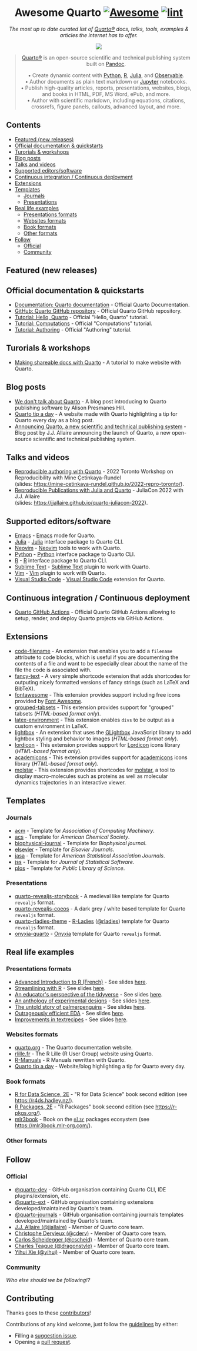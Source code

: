 <div align="center">

<!--lint ignore no-dead-urls-->

# Awesome Quarto [![Awesome](https://awesome.re/badge.svg)](https://awesome.re) [![lint](https://github.com/mcanouil/awesome-quarto/actions/workflows/lint.yaml/badge.svg)](https://github.com/mcanouil/awesome-quarto/actions/workflows/lint.yml) <!-- omit in toc -->

*The most up to date curated list of [Quarto®](https://quarto.org) docs, talks, tools, examples & articles the internet has to offer.*

<a href="https://quarto.org" target="_blank" rel="noopener noreferrer">
  <img src="https://quarto.org/quarto.png" alt-text="Quarto logo with text, which is a filled circle splitted in four with quarto as text on the right in lower case and the trademark symbol in superscrit at the end."/>
</a>

> [Quarto®](https://quarto.org) is an open-source scientific and technical publishing system built on [Pandoc]([Pandoc](https://pandoc.org/)).
>
> • Create dynamic content with [Python](https://quarto.org/docs/computations/python.html), [R](https://quarto.org/docs/computations/r.html), [Julia](https://quarto.org/docs/computations/julia.html), and [Observable](https://quarto.org/docs/computations/ojs.html).  
> • Author documents as plain text markdown or [Jupyter](https://jupyter.org/) notebooks.  
> • Publish high-quality articles, reports, presentations, websites, blogs, and books in HTML, PDF, MS Word, ePub, and more.  
> • Author with scientific markdown, including equations, citations, crossrefs, figure panels, callouts, advanced layout, and more.

</div>

## Contents <!-- omit in toc -->

- [Featured (new releases)](#featured-new-releases)
- [Official documentation & quickstarts](#official-documentation--quickstarts)
- [Turorials & workshops](#turorials--workshops)
- [Blog posts](#blog-posts)
- [Talks and videos](#talks-and-videos)
- [Supported editors/software](#supported-editorssoftware)
- [Continuous integration / Continuous deployment](#continuous-integration--continuous-deployment)
- [Extensions](#extensions)
- [Templates](#templates)
  - [Journals](#journals)
  - [Presentations](#presentations)
- [Real life examples](#real-life-examples)
  - [Presentations formats](#presentations-formats)
  - [Websites formats](#websites-formats)
  - [Book formats](#book-formats)
  - [Other formats](#other-formats)
- [Follow](#follow)
  - [Official](#official)
  - [Community](#community)

## Featured (new releases)

## Official documentation & quickstarts

- [Documentation: Quarto documentation](https://quarto.org/) - Official Quarto Documentation.
- [GitHub: Quarto GitHub repository](https://github.com/quarto-dev) - Official Quarto GitHub repository.
- [Tutorial: Hello, Quarto](https://quarto.org/docs/get-started/hello/) - Official "Hello, Quarto" tutorial.
- [Tutorial: Computations](https://quarto.org/docs/get-started/computations/) - Official "Computations" tutorial.
- [Tutorial: Authoring](https://quarto.org/docs/get-started/authoring/) - Official "Authoring" tutorial.

## Turorials & workshops

- [Making shareable docs with Quarto](https://openscapes.github.io/quarto-website-tutorial/) - A tutorial to make website with Quarto.

## Blog posts

- [We don't talk about Quarto](https://www.apreshill.com/blog/2022-04-we-dont-talk-about-quarto/) - A blog post introducing to Quarto publishing software by Alison Presmanes Hill.
- [Quarto tip a day](https://mine-cetinkaya-rundel.github.io/quarto-tip-a-day/) - A website made with Quarto highlighting a tip for Quarto every day as a blog post.
- [Announcing Quarto, a new scientific and technical publishing system](https://www.rstudio.com/blog/announcing-quarto-a-new-scientific-and-technical-publishing-system/) - Blog post by J.J. Allaire announcing the launch of Quarto, a new open-source scientific and technical publishing system.

## Talks and videos

- [Reproducible authoring with Quarto](https://www.youtube.com/watch?v=6p4vOKS6Xls) - 2022 Toronto Workshop on Reproducibility with Mine Çetinkaya-Rundel  
  (slides: <https://mine-cetinkaya-rundel.github.io/2022-repro-toronto/>).
- [Reproducible Publications with Julia and Quarto](https://www.youtube.com/watch?v=Y1uKNO32H_I) - JuliaCon 2022 with J.J. Allaire  
  (slides: <https://jjallaire.github.io/quarto-juliacon-2022>).

## Supported editors/software

- [Emacs](https://github.com/quarto-dev/quarto-emacs) - [Emacs](https://www.gnu.org/software/emacs/) mode for Quarto.
- [Julia](https://github.com/quarto-dev/quarto-julia) - [Julia](https://julialang.org/) interface package to Quarto CLI.
- [Neovim](https://github.com/quarto-dev/quarto-nvim) - [Neovim](https://neovim.io/) tools to work with Quarto.
- [Python](https://github.com/quarto-dev/quarto-python) - [Python](https://www.python.org/) interface package to Quarto CLI.
- [R](https://github.com/quarto-dev/quarto-r) - [R](https://www.r-project.org/) interface package to Quarto CLI.
- [Sublime Text](https://github.com/quarto-dev/quarto-sublime) - [Sublime Text](https://www.sublimetext.com/) plugin to work with Quarto.
- [Vim](https://github.com/quarto-dev/quarto-vim) - [Vim](https://www.vim.org/) plugin to work with Quarto.
- [Visual Studio Code](https://github.com/quarto-dev/quarto-vscode) - [Visual Studio Code](https://code.visualstudio.com/) extension for Quarto.

## Continuous integration / Continuous deployment

- [Quarto GitHub Actions](https://github.com/quarto-dev/quarto-actions) - Official Quarto GitHub Actions allowing to setup, render, and deploy Quarto projects via GitHub Actions.

## Extensions

- [code-filename](https://github.com/quarto-ext/code-filename) - An extension that enables you to add a `filename` attribute to code blocks, which is useful if you are documenting the contents of a file and want to be especially clear about the name of the file the code is associated with.
- [fancy-text](https://github.com/quarto-ext/fancy-text) - A very simple shortcode extension that adds shortcodes for outputing nicely formatted versions of fancy strings (such as LaTeX and BibTeX).
- [fontawesome](https://github.com/quarto-ext/fontawesome) - This extension provides support including free icons provided by [Font Awesome](https://fontawesome.com).
- [grouped-tabsets](https://github.com/quarto-ext/grouped-tabsets) - This extension provides support for "grouped" tabsets (*HTML-based format only*).
- [latex-environment](https://github.com/quarto-ext/latex-environment) - This extension enables `divs` to be output as a custom environment in LaTeX.
- [lightbox](https://github.com/quarto-ext/lightbox) - An extension that uses the [GLightbox](https://biati-digital.github.io/glightbox/) JavaScript library to add lightbox styling and behavior to images (*HTML-based format only*).
- [lordicon](https://github.com/jmgirard/lordicon) - This extension provides support for
[Lordicon](https://lordicon.com/) icons library (*HTML-based format only*).
- [academicons](https://github.com/schochastics/academicons) - This extension provides support for
[academicons](https://jpswalsh.github.io/academicons/) icons library (*HTML-based format only*).
- [molstar](https://github.com/jmbuhr/quarto-molstar) - This extension provides shortcodes for [molstar](https://github.com/molstar/molstar), a tool to display macro-molecules such as proteins as well as molecular dynamics trajectories in an interactive viewer.

## Templates

### Journals

- [acm](https://github.com/quarto-journals/acm) - Template for *Association of Computing Machinery*.
- [acs](https://github.com/quarto-journals/acs) - Template for *American Chemical Society*.
- [biophysical-journal](https://github.com/quarto-journals/biophysical-journal) - Template for *Biophysical journal*.
- [elsevier](https://github.com/quarto-journals/elsevier) - Template for *Elsevier Journals*.
- [jasa](https://github.com/quarto-journals/jasa) - Template for *American Statistical Association Journals*.
- [jss](https://github.com/quarto-journals/jss) - Template for *Journal of Statistical Software*.
- [plos](https://github.com/quarto-journals/plos) - Template for *Public Library of Science*.

### Presentations

- [quarto-revealjs-storybook](https://github.com/mcanouil/quarto-revealjs-storybook) - A medieval like template for Quarto `revealjs` format.
- [quarto-revealjs-coeos](https://github.com/mcanouil/quarto-revealjs-coeos) - A dark grey / white based template for Quarto `revealjs` format.
- [quarto-rladies-theme](https://github.com/beatrizmilz/quarto-rladies-theme) - [R-Ladies](https://rladies.org/) ([\@rladies](https://github.com/rladies)) template for Quarto `revealjs` format.
- [onyxia-quarto](https://github.com/RLesur/onyxia-quarto) - [Onyxia](https://github.com/InseeFrLab/onyxia) template for Quarto `revealjs` format.

## Real life examples

### Presentations formats

- [Advanced Introduction to R (French)](https://m.canouil.fr/radvanced/) - See slides [here](https://github.com/mcanouil/radvanced).
- [Streamlining with R](https://github.com/meghall06/personal-website/blob/master/static/slides/NEAIR/NEAIR.qmd) - See slides [here](https://meghan.rbind.io/slides/neair/neair.html).
- [An educator's perspective of the tidyverse](https://github.com/mine-cetinkaya-rundel/tidyperspective/blob/main/talks/dagstat-2022.qmd) - See slides [here](https://mine-cetinkaya-rundel.github.io/tidyperspective/talks/dagstat-2022.html).
- [An anthology of experimental designs](https://github.com/emitanaka/talks/tree/master/Toronto2022) - See slides [here](https://emitanaka.org/slides/toronto2022/).
- [The untold story of palmerpenguins](https://github.com/apreshill/palmerpenguins-useR-2022) - See slides [here](https://apreshill.github.io/palmerpenguins-useR-2022/).
- [Outrageously efficient EDA](https://github.com/jthomasmock/arrow-dplyr) - See slides [here](https://jthomasmock.github.io/arrow-dplyr/).
- [Improvements in textrecipes](https://github.com/emilhvitfeldt/useR2022-textrecipes/) - See slides [here](https://emilhvitfeldt.github.io/useR2022-textrecipes/).

### Websites formats

- [quarto.org](https://github.com/quarto-dev/quarto-web) - The Quarto documentation website.
- [rlille.fr](https://github.com/RLille/rlille.fr) - The R Lille (R User Group) website using Quarto.
- [R-Manuals](https://github.com/rstudio/r-manuals) - R Manuals rewritten with Quarto.
- [Quarto tip a day](https://github.com/mine-cetinkaya-rundel/quarto-tip-a-day) - Website/blog highlighting a tip for Quarto every day.

### Book formats

- [R for Data Science, 2E](https://github.com/hadley/r4ds/) - "R for Data Science" book second edition (see <https://r4ds.hadley.nz/>).
- [R Packages, 2E](https://github.com/hadley/r-pkgs/) - "R Packages" book second edition (see <https://r-pkgs.org/>).
- [mlr3book](https://github.com/mlr-org/mlr3book/tree/main/book/) - Book on the [`ml3r`](https://mlr3.mlr-org.com/) packages ecosystem (see <https://mlr3book.mlr-org.com/>).

### Other formats

## Follow

<!-- list people worth following on social sites (Twitter, LinkedIn, GitHub, YouTube etc.) -->

### Official

- [@quarto-dev](https://github.com/quarto-dev) - GitHub organisation containing Quarto CLI, IDE plugins/extension, etc.
- [@quarto-ext](https://github.com/quarto-ext) - GitHub organisation containing extensions developed/maintained by Quarto's team.
- [@quarto-journals](https://github.com/quarto-journals) - GitHub organisation containing journals templates developed/maintained by Quarto's team.
- [J.J. Allaire (\@jjallaire)](https://github.com/jjallaire/) - Member of Quarto core team.
- [Christophe Dervieux (\@cderv)](https://github.com/cderv) - Member of Quarto core team.
- [Carlos Scheidegger (\@cscheid)](https://github.com/cscheid) - Member of Quarto core team.
- [Charles Teague (\@dragonstyle)](https://github.com/dragonstyle) - Member of Quarto core team.
- [Yihui Xie (\@yihui)](https://github.com/yihui) - Member of Quarto core team.

### Community

*Who else should we be following!?*

## Contributing <!-- omit in toc -->

Thanks goes to these [contributors](https://github.com/mcanouil/awesome-quarto/graphs/contributors)!

Contributions of any kind welcome, just follow the [guidelines](.github/CONTRIBUTING.md) by either:

- Filling a [suggestion issue](https://github.com/mcanouil/awesome-quarto/issues/new?assignees=mcanouil&labels=&template=suggestion.yml).
- Opening a [pull request](https://github.com/mcanouil/awesome-quarto/compare).

